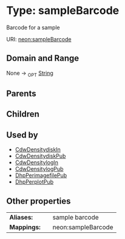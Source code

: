 
# Type: sampleBarcode


Barcode for a sample

URI: [neon:sampleBarcode](https://data.neonscience.org/sampleBarcode)


## Domain and Range

None ->  <sub>OPT</sub> [String](types/String.md)

## Parents


## Children


## Used by

 * [CdwDensitydiskIn](CdwDensitydiskIn.md)
 * [CdwDensitydiskPub](CdwDensitydiskPub.md)
 * [CdwDensitylogIn](CdwDensitylogIn.md)
 * [CdwDensitylogPub](CdwDensitylogPub.md)
 * [DhpPerimagefilePub](DhpPerimagefilePub.md)
 * [DhpPerplotPub](DhpPerplotPub.md)

## Other properties

|  |  |  |
| --- | --- | --- |
| **Aliases:** | | sample barcode |
| **Mappings:** | | neon:sampleBarcode |

